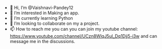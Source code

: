 - 👋 Hi, I’m @Vaishnavi-Pandey12
- 👀 I’m interested in Making an app.
- 🌱 I’m currently learning Python
- 💞️ I’m looking to collaborate on my a project.
- 📫 How to reach me you can you can join my youtube channel: https://www.youtube.com/channel/UCzn8WlqJ5ul_Dq1Djj5-i3w and can message me in the discussions. 

<!---
Vaishnavi-Pandey12/Vaishnavi-Pandey12 is a ✨ special ✨ repository because its `README.md` (this file) appears on your GitHub profile.
You can click the Preview link to take a look at your changes.
--->
